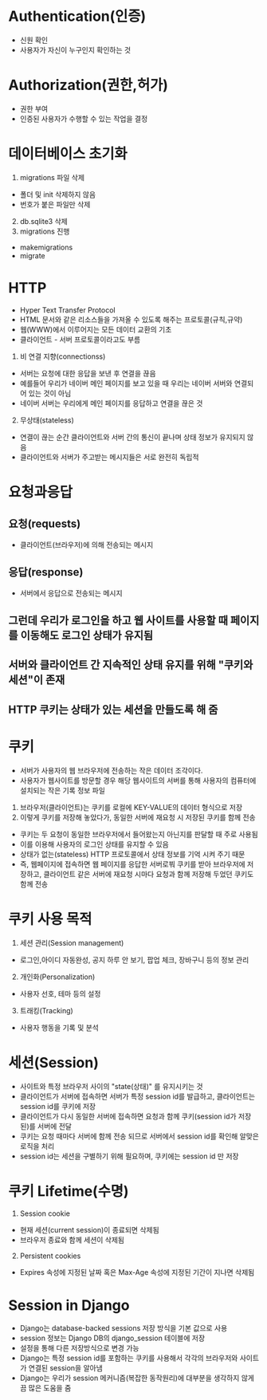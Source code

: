 # Authentication(인증)
- 신원 확인
- 사용자가 자신이 누구인지 확인하는 것
# Authorization(권한,허가)
- 권한 부여
- 인증된 사용자가 수행할 수 있는 작업을 결정

# 데이터베이스 초기화
1. migrations 파일 삭제
- 폴더 및 init 삭제하지 않음
- 번호가 붙은 파일만 삭제
2. db.sqlite3 삭제
3. migrations 진행
- makemigrations
- migrate

# HTTP
- Hyper Text Transfer Protocol
- HTML 문서와 같은 리소스들을 가져올 수 있도록 해주는 프로토콜(규칙,규약)
- 웹(WWW)에서 이루어지는 모든 데이터 교환의 기초
- 클라이언트 - 서버 프로토콜이라고도 부름
1. 비 연결 지향(connectionss)
- 서버는 요청에 대한 응답을 보낸 후 연결을 끊음
- 예를들어 우리가 네이버 메인 페이지를 보고 있을 때 우리는 네이버 서버와 연결되어 있는 것이 아님
- 네이버 서버는 우리에게 메인 페이지를 응답하고 연결을 끊은 것
2. 무상태(stateless)
- 연결이 끊는 순간 클라이언트와 서버 간의 통신이 끝나며 상태 정보가 유지되지 않음
- 클라이언트와 서버가 주고받는 메시지들은 서로 완전히 독립적
# 요청과응답
## 요청(requests)
- 클라이언트(브라우저)에 의해 전송되는 메시지
## 응답(response)
- 서버에서 응답으로 전송되는 메시지

## 그런데 우리가 로그인을 하고 웹 사이트를 사용할 때 페이지를 이동해도 로그인 상태가 유지됨
## 서버와 클라이언트 간 지속적인 상태 유지를 위해 "쿠키와 세션"이 존재
## HTTP 쿠키는 상태가 있는 세션을 만들도록 해 줌
# 쿠키
- 서버가 사용자의 웹 브라우저에 전송하는 작은 데이터 조각이다.
- 사용자가 웹사이트를 방문할 경우 해당 웹사이트의 서버를 통해 사용자의 컴퓨터에 설치되는 작은 기록 정보 파일
1. 브라우저(클라이언트)는 쿠키를 로컬에 KEY-VALUE의 데이터 형식으로 저장
2. 이렇게 쿠키를 저장해 놓았다가, 동일한 서버에 재요청 시 저장된 쿠키를 함께 전송
- 쿠키는 두 요청이 동일한 브라우저에서 들어왔는지 아닌지를 판달할 때 주로 사용됨
- 이를 이용해 사용자의 로그인 상태를 유지할 수 있음
- 상태가 없는(stateless) HTTP 프로토콜에서 상태 정보를 기억 시켜 주기 때문
- 즉, 웹페이지에 접속하면 웹 페이지를 응답한 서버로붜 쿠키를 받아 브라우저에 저장하고, 클라이언트 같은 서버에 재요청 시마다 요청과 함께 저장해 두었던 쿠키도 함께 전송

# 쿠키 사용 목적
1. 세션 관리(Session management)
- 로그인,아이디 자동완성, 공지 하루 안 보기, 팝업 체크, 장바구니 등의 정보 관리
2. 개인화(Personalization)
- 사용자 선호, 테마 등의 설정
3. 트래킹(Tracking)
- 사용자 행동을 기록 및 분석

# 세션(Session)
- 사이트와 특정 브라우저 사이의 "state(상태)" 를 유지시키는 것
- 클라이언트가 서버에 접속하면 서버가 특정 session id를 발급하고, 클라이언트는 session id를 쿠키에 저장
- 클라이언트가 다시 동일한 서버에 접속하면 요청과 함께 쿠키(session id가 저장된)를 서버에 전달
- 쿠키는 요청 때마다 서버에 함께 전송 되므로 서버에서 session id를 확인해 알맞은 로직을 처리
- session id는 세션을 구별하기 위해 필요하며, 쿠키에는 session id 만 저장

# 쿠키 Lifetime(수명)
1. Session cookie
- 현재 세션(current session)이 종료되면 삭제됨
- 브라우저 종료와 함께 세션이 삭제됨
2. Persistent cookies
- Expires 속성에 지정된 날짜 혹은 Max-Age 속성에 지정된 기간이 지나면 삭제됨

# Session in Django
- Django는 database-backed sessions 저장 방식을 기본 값으로 사용
- session 정보는 Django DB의 django_session 테이블에 저장
- 설정을 통해 다른 저장방식으로 변경 가능
- Django는 특정 session id를 포함하는 쿠키를 사용해서 각각의 브라우저와 사이트가 연결된 session을 알아냄
- Django는 우리가 session 메커니즘(복잡한 동작원리)에 대부분을 생각하지 않게끔 많은 도움을 줌
